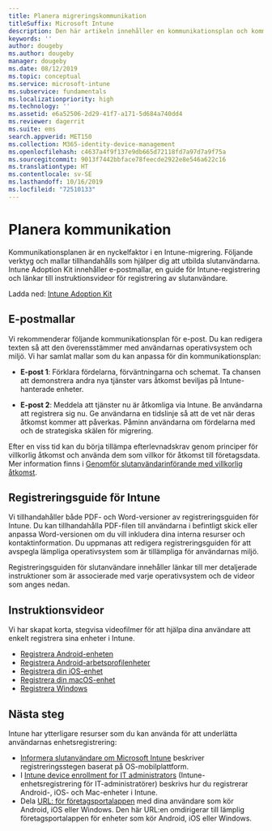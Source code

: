 ```yaml
---
title: Planera migreringskommunikation
titleSuffix: Microsoft Intune
description: Den här artikeln innehåller en kommunikationsplan och kommunikationsstrategi för migreringen när du migrerar till Microsoft Intune.
keywords: ''
author: dougeby
ms.author: dougeby
manager: dougeby
ms.date: 08/12/2019
ms.topic: conceptual
ms.service: microsoft-intune
ms.subservice: fundamentals
ms.localizationpriority: high
ms.technology: ''
ms.assetid: e6a52506-2d29-41f7-a171-5d684a740dd4
ms.reviewer: dagerrit
ms.suite: ems
search.appverid: MET150
ms.collection: M365-identity-device-management
ms.openlocfilehash: c4637a4f9f137e9db665d72118fd7a97d7a9f75a
ms.sourcegitcommit: 9013f7442bbface78feecde2922e8e546a622c16
ms.translationtype: HT
ms.contentlocale: sv-SE
ms.lasthandoff: 10/16/2019
ms.locfileid: "72510133"
---
```

# <a name="plan-communications"></a>Planera kommunikation

Kommunikationsplanen är en nyckelfaktor i en Intune-migrering. Följande verktyg och mallar tillhandahålls som hjälper dig att utbilda slutanvändarna. Intune Adoption Kit innehåller e-postmallar, en guide för Intune-registrering och länkar till instruktionsvideor för registrering av slutanvändare.  

Ladda ned:  [Intune Adoption Kit](https://aka.ms/IntuneAdoptionKit)

## <a name="email-templates"></a>E-postmallar

Vi rekommenderar följande kommunikationsplan för e-post. Du kan redigera texten så att den överensstämmer med användarnas operativsystem och miljö. Vi har samlat mallar som du kan anpassa för din kommunikationsplan:

- **E-post 1**: Förklara fördelarna, förväntningarna och schemat. Ta chansen att demonstrera andra nya tjänster vars åtkomst beviljas på Intune-hanterade enheter.

- **E-post 2**: Meddela att tjänster nu är åtkomliga via Intune. Be användarna att registrera sig nu. Ge användarna en tidslinje så att de vet när deras åtkomst kommer att påverkas. Påminn användarna om fördelarna med och de strategiska skälen för migrering.

Efter en viss tid kan du börja tillämpa efterlevnadskrav genom principer för villkorlig åtkomst och använda dem som villkor för åtkomst till företagsdata. Mer information finns i [Genomför slutanvändarinförande med villkorlig åtkomst](migration-guide-drive-adoption.md).

## <a name="intune-enrollment-guide"></a>Registreringsguide för Intune

Vi tillhandahåller både PDF- och Word-versioner av registreringsguiden för Intune. Du kan tillhandahålla PDF-filen till användarna i befintligt skick eller anpassa Word-versionen om du vill inkludera dina interna resurser och kontaktinformation. Du uppmanas att redigera registreringsguiden för att avspegla lämpliga operativsystem som är tillämpliga för användarnas miljö.

Registreringsguiden för slutanvändare innehåller länkar till mer detaljerade instruktioner som är associerade med varje operativsystem och de videor som anges nedan.

## <a name="instructional-videos"></a>Instruktionsvideor

Vi har skapat korta, stegvisa videofilmer för att hjälpa dina användare att enkelt registrera sina enheter i Intune.

- [Registrera Android-enheten](https://www.youtube.com/watch?v=k0Q_sGLSx6o&t=1s)
- [Registrera Android-arbetsprofilenheter](https://www.youtube.com/watch?v=9Dl8HsGk4tI&t=3s)
- [Registrera din iOS-enhet](https://www.youtube.com/watch?v=mJyv6YcHi7c)
- [Registrera din macOS-enhet](https://www.youtube.com/watch?v=Pa2pfhwq_yk)
- [Registrera Windows](https://www.youtube.com/watch?v=TKQxEckBHiE)

## <a name="next-steps"></a>Nästa steg

Intune har ytterligare resurser som du kan använda för att underlätta användarnas enhetsregistrering:

- [Informera slutanvändare om Microsoft Intune](end-user-educate.md) beskriver registreringsstegen baserat på OS-mobilplattform.
- I [Intune device enrollment for IT administrators](../enrollment/device-enrollment.md) (Intune-enhetsregistrering för IT-administratörer) beskrivs hur du registrerar Android-, iOS- och Mac-enheter i Intune.
- Dela [URL: för företagsportalappen](http://go.microsoft.com/fwlink/?LinkID=396941) med dina användare som kör Android, iOS eller Windows. Den här URL:en omdirigerar till lämplig företagsportalappen för enheter som kör Android, iOS eller Windows.
